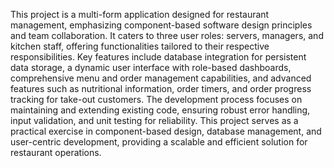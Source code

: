 This project is a multi-form application designed for restaurant management, emphasizing component-based software design principles and team collaboration. It caters to three user roles: servers, managers, and kitchen staff, offering functionalities tailored to their respective responsibilities.
Key features include database integration for persistent data storage, a dynamic user interface with role-based dashboards, comprehensive menu and order management capabilities, and advanced features such as nutritional information, order timers, and order progress tracking for take-out customers.
The development process focuses on maintaining and extending existing code, ensuring robust error handling, input validation, and unit testing for reliability. This project serves as a practical exercise in component-based design, database management, and user-centric development, providing a scalable and efficient solution for restaurant operations.
